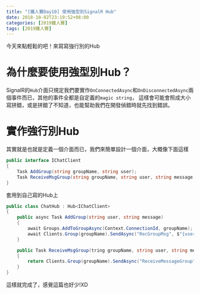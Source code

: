 ```yaml
---
title: "[鐵人賽Day10] 使用強型別SignalR Hub"
date: 2018-10-02T23:19:52+08:00
categories: [2019鐵人賽]
tags: [2019鐵人賽]
---
```

今天來點輕鬆的吧！來寫寫強行別的Hub

# 為什麼要使用強型別Hub？
SignalR的`Hub`介面只規定我們要實作`OnConnectedAsync`和`OnDisconnectedAsync`兩個事件而已，其他的事件全都是自定義的`magic string`，
這樣會可能會照成大小寫拼錯，或是拼錯了不知道，也能幫助我們在開發偵錯時就先找到錯誤。

# 實作強行別Hub
其實就是也就是定義一個介面而已，我們來簡單設計一個介面，大概像下面這樣

``` cs
public interface IChatClient
{
    Task AddGroup(string groupName, string user);
    Task ReceiveMsgGroup(string groupName, string user, string message);
}
```
套用到自己寫的Hub上
``` cs
public class ChatHub : Hub<IChatClient>
{
    public async Task AddGroup(string user, string message)
    {
        await Groups.AddToGroupAsync(Context.ConnectionId, groupName);
        await Clients.Group(groupName).SendAsync("RecGroupMsg", $"{user} 已加入 群組：{groupName}。");
    }

    public Task ReceiveMsgGroup(tring groupName, string user, string message)
    {
        return Clients.Group(groupName).SendAsync("ReceiveMessageGroup", groupName , username, message);
    }
}
```

這樣就完成了，感覺這篇也好少!XD